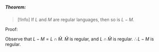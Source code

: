##### Theorem: 

>[!Info]
>If $L$ and $M$ are regular languages, then so is $L - M$.

Proof:

Observe that $L - M = L \cap \bar{M}$. $\bar{M}$ is regular, and $L \cap \bar{M}$ is regular. $\therefore L - M$ is regular.

